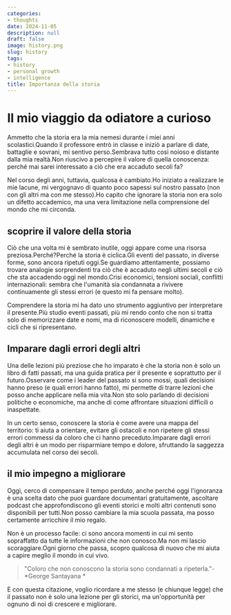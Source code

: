 ```yaml
---
categories:
- thoughts
date: 2024-11-05
description: null
draft: false
image: history.png
slug: history
tags:
- history
- personal growth
- intelligence
title: Importanza della storia
---
```


# Il mio viaggio da odiatore a curioso

Ammetto che la storia era la mia nemesi durante i miei anni scolastici.Quando il professore entrò in classe e iniziò a parlare di date, battaglie e sovrani, mi sentivo perso.Sembrava tutto così noioso e distante dalla mia realtà.Non riuscivo a percepire il valore di quella conoscenza: perché mai sarei interessato a ciò che era accaduto secoli fa?

Nel corso degli anni, tuttavia, qualcosa è cambiato.Ho iniziato a realizzare le mie lacune, mi vergognavo di quanto poco sapessi sul nostro passato (non con gli altri ma con me stesso).Ho capito che ignorare la storia non era solo un difetto accademico, ma una vera limitazione nella comprensione del mondo che mi circonda.

## scoprire il valore della storia

Ciò che una volta mi è sembrato inutile, oggi appare come una risorsa preziosa.Perché?Perché la storia è ciclica.Gli eventi del passato, in diverse forme, sono ancora ripetuti oggi.Se guardiamo attentamente, possiamo trovare analogie sorprendenti tra ciò che è accaduto negli ultimi secoli e ciò che sta accadendo oggi nel mondo.Crisi economici, tensioni sociali, conflitti internazionali: sembra che l'umanità sia condannata a rivivere continuamente gli stessi errori (e questo mi fa pensare molto).

Comprendere la storia mi ha dato uno strumento aggiuntivo per interpretare il presente.Più studio eventi passati, più mi rendo conto che non si tratta solo di memorizzare date e nomi, ma di riconoscere modelli, dinamiche e cicli che si ripresentano.

## Imparare dagli errori degli altri

Una delle lezioni più preziose che ho imparato è che la storia non è solo un libro di fatti passati, ma una guida pratica per il presente e soprattutto per il futuro.Osservare come i leader del passato si sono mossi, quali decisioni hanno preso (e quali errori hanno fatto), mi permette di trarre lezioni che posso anche applicare nella mia vita.Non sto solo parlando di decisioni politiche o economiche, ma anche di come affrontare situazioni difficili o inaspettate.

In un certo senso, conoscere la storia è come avere una mappa del territorio: ti aiuta a orientare, evitare gli ostacoli e non ripetere gli stessi errori commessi da coloro che ci hanno preceduto.Imparare dagli errori degli altri è un modo per risparmiare tempo e dolore, sfruttando la saggezza accumulata nel corso dei secoli.

## il mio impegno a migliorare

Oggi, cerco di compensare il tempo perduto, anche perché oggi l'ignoranza è una scelta dato che puoi guardare documentari gratuitamente, ascoltare podcast che approfondiscono gli eventi storici e molti altri contenuti sono disponibili per tutti.Non posso cambiare la mia scuola passata, ma posso certamente arricchire il mio regalo.

Non è un processo facile: ci sono ancora momenti in cui mi sento sopraffatto da tutte le informazioni che non conosco.Ma non mi lascio scoraggiare.Ogni giorno che passa, scopro qualcosa di nuovo che mi aiuta a capire meglio il mondo in cui vivo.

> "Coloro che non conoscono la storia sono condannati a ripeterla."- *George Santayana *

E con questa citazione, voglio ricordare a me stesso (e chiunque legge) che il passato non è solo una lezione per gli storici, ma un'opportunità per ognuno di noi di crescere e migliorare.